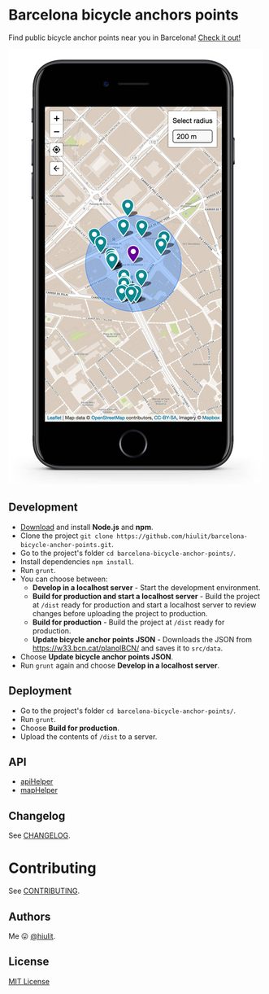 # Barcelona bicycle anchors points

Find public bicycle anchor points near you in Barcelona! [Check it out!](https://hiulit.github.io/barcelona-bicycle-anchor-points/dist/)

![App example](app-example.jpg)

## Development

* [Download](https://nodejs.org/) and install **Node.js** and **npm**.
* Clone the project `git clone https://github.com/hiulit/barcelona-bicycle-anchor-points.git`.
* Go to the project's folder `cd barcelona-bicycle-anchor-points/`.
* Install dependencies `npm install`.
* Run `grunt`.
* You can choose between:
    * **Develop in a localhost server** - Start the development environment.
    * **Build for production and start a localhost server** - Build the project at `/dist` ready for production and start a localhost server to review changes before uploading the project to production.
    * **Build for production** - Build the project at `/dist` ready for production.
    * **Update bicycle anchor points JSON** - Downloads the JSON from https://w33.bcn.cat/planolBCN/ and saves it to `src/data`.
* Choose **Update bicycle anchor points JSON**.
* Run `grunt` again and choose **Develop in a localhost server**.

## Deployment

* Go to the project's folder `cd barcelona-bicycle-anchor-points/`.
* Run `grunt`.
* Choose **Build for production**.
* Upload the contents of `/dist` to a server.

## API

* [apiHelper](/docs/apiHelper.md)
* [mapHelper](/docs/mapHelper.md)

## Changelog

See [CHANGELOG](/CHANGELOG.md).

# Contributing

See [CONTRIBUTING](/CONTRIBUTING.md).

## Authors

Me 😛 [@hiulit](https://github.com/hiulit).

## License

[MIT License](/LICENSE)
